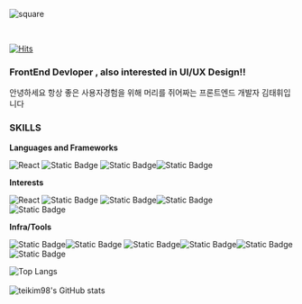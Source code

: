 ![square](https://capsule-render.vercel.app/api?type=rounded&height=300&color=gradient&text=Hello%20I'm%20Taehui&reversal=false&fontColor=444&fontAlign=50&desc=hello~~&descSize=24&section=header)

<br>

[![Hits](https://hits.seeyoufarm.com/api/count/incr/badge.svg?url=https%3A%2F%2Fgithub.com%2Fteikim98%2Fhit-counter&count_bg=%23971F85&title_bg=%23C672FF&icon=leaflet.svg&icon_color=%2368DE2A&title=today&edge_flat=false)](https://hits.seeyoufarm.com)

### FrontEnd Devloper , also interested in UI/UX Design!!

안녕하세요 항상 좋은 사용자경험을 위해 머리를 쥐어짜는 프론트엔드 개발자 김태휘입니다 

### SKILLS
**Languages and Frameworks**

![React](https://img.shields.io/badge/react-61DAFB?style=for-the-badge&logo=react&logoColor=000000) ![Static Badge](https://img.shields.io/badge/Typescript-%233178C6?style=for-the-badge&logo=typescript&logoColor=000000) ![Static Badge](https://img.shields.io/badge/Next.js-000000?style=for-the-badge&logo=Next.js)![Static Badge](https://img.shields.io/badge/Spring-%236DB33F?style=for-the-badge&logo=spring&logoColor=fff)<br>





**Interests**


![React](https://img.shields.io/badge/react-61DAFB?style=for-the-badge&logo=react&logoColor=000000) ![Static Badge](https://img.shields.io/badge/Typescript-%233178C6?style=for-the-badge&logo=typescript&logoColor=000000) ![Static Badge](https://img.shields.io/badge/Next.js-000000?style=for-the-badge&logo=Next.js)![Static Badge](https://img.shields.io/badge/Spring-%236DB33F?style=for-the-badge&logo=spring&logoColor=fff)<br>![Static Badge](https://img.shields.io/badge/svelte-%23FF3E00?style=for-the-badge&logo=svelte&logoColor=fff)

**Infra/Tools**

![Static Badge](https://img.shields.io/badge/git-%23F05032?style=for-the-badge&logo=git&logoColor=fff)![Static Badge](https://img.shields.io/badge/Github-%23181717?style=for-the-badge&logo=github&logoColor=fff)
![Static Badge](https://img.shields.io/badge/WebStorm-%23000000?style=for-the-badge&logo=webstorm&logoColor=fff)![Static Badge](https://img.shields.io/badge/notion-%23000000?style=for-the-badge&logo=notion&logoColor=fff)![Static Badge](https://img.shields.io/badge/Slack-%234A154B?style=for-the-badge&logo=notion&logoColor=fff)![Static Badge](https://img.shields.io/badge/Vercel-%23000000?style=for-the-badge&logo=vercel&logoColor=fff)

![Top Langs](https://github-readme-stats.vercel.app/api/top-langs/?username=teikim98&layout=compact) <br><br>
![teikim98's GitHub stats](https://github-readme-stats.vercel.app/api?username=teikim98&show_icons=true&theme=transparent)


